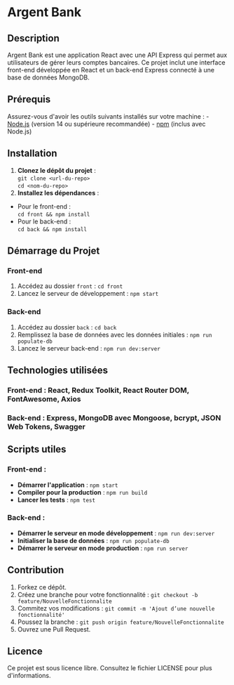 # Argent Bank

## Description
Argent Bank est une application React avec une API Express qui permet aux utilisateurs de gérer leurs comptes bancaires. Ce projet inclut une interface front-end développée en React et un back-end Express connecté à une base de données MongoDB.

## Prérequis
Assurez-vous d'avoir les outils suivants installés sur votre machine : - [Node.js](https://nodejs.org/) (version 14 ou supérieure recommandée) - [npm](https://www.npmjs.com/) (inclus avec Node.js)


## Installation
1. **Clonez le dépôt du projet** :  
`git clone <url-du-repo>`  
`cd <nom-du-repo>`  
2. **Installez les dépendances** :  
- Pour le front-end :  
`cd front && npm install`  
- Pour le back-end :  
`cd back && npm install`  

## Démarrage du Projet

### Front-end
1. Accédez au dossier `front` : `cd front`  
2. Lancez le serveur de développement : `npm start`  

### Back-end
1. Accédez au dossier `back` : `cd back`  
2. Remplissez la base de données avec les données initiales : `npm run populate-db`  
3. Lancez le serveur back-end : `npm run dev:server`  

## Technologies utilisées
### Front-end : React, Redux Toolkit, React Router DOM, FontAwesome, Axios  
### Back-end : Express, MongoDB avec Mongoose, bcrypt, JSON Web Tokens, Swagger  

## Scripts utiles

### Front-end :  
- **Démarrer l'application** : `npm start`  
- **Compiler pour la production** : `npm run build`  
- **Lancer les tests** : `npm test`  

### Back-end :  
- **Démarrer le serveur en mode développement** : `npm run dev:server`  
- **Initialiser la base de données** : `npm run populate-db`  
- **Démarrer le serveur en mode production** : `npm run server`  

## Contribution
1. Forkez ce dépôt.  
2. Créez une branche pour votre fonctionnalité : `git checkout -b feature/NouvelleFonctionnalite`  
3. Commitez vos modifications : `git commit -m 'Ajout d’une nouvelle fonctionnalité'`  
4. Poussez la branche : `git push origin feature/NouvelleFonctionnalite`  
5. Ouvrez une Pull Request.  

## Licence
Ce projet est sous licence libre. Consultez le fichier LICENSE pour plus d'informations.
